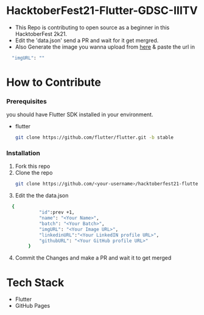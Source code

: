# HacktoberFest21-Flutter-GDSC-IIITV
 - This Repo is contributing to open source as a beginner in this HacktoberFest 2k21.
 -  Edit the 'data.json' send a PR and wait for it get mergred.
 -  Also Generate the image you wanna upload from [here](https://imgur.com/upload) & paste the url in 
  ```sh
    "imgURL": ""
  ```

# How to Contribute 
  ### Prerequisites

you should have Flutter SDK installed in your environment.
* flutter
  ```sh
  git clone https://github.com/flutter/flutter.git -b stable
  ```

### Installation

1. Fork this repo
2. Clone the repo
   ```sh
   git clone https://github.com/<your-username>/hacktoberfest21-flutter-gdsc-iiitv
   ```
3. Edit the the data.json
```sh
  {
            "id":prev +1,
            "name": "<Your Name>",
            "batch": "<Your Batch>",
            "imgURL": "<Your Image URL>",
            "linkedinURL":"<Your LinkedIN profile URL>",
            "githubURL": "<Your GitHub profile URL>"
        }
   ```
 4. Commit the Changes and make a PR and wait it to get merged

# Tech Stack
  - Flutter
  - GitHub Pages
   
